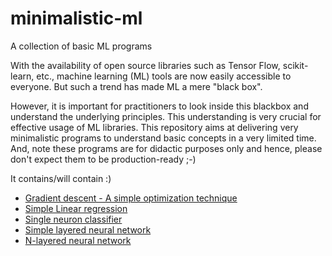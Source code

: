 # minimalistic-ml
A collection of basic ML programs

With the availability of open source libraries such as Tensor Flow, scikit-learn, etc., machine learning (ML) tools are now easily accessible to 
everyone. But such a trend has made ML a mere "black box". 

However, it is important for practitioners to look inside this blackbox and understand the underlying principles. This understanding is very
crucial for effective usage of ML libraries.
This repository aims at delivering very minimalistic programs to understand basic concepts in a very limited time.
And, note these programs are for didactic purposes only and hence, please don't expect them to be production-ready ;-)

It contains/will contain :)

- [Gradient descent - A simple optimization technique](https://github.com/rajcscw/minimalistic-ml/blob/master/gradient-descent/gradient-descent.ipynb)
- [Simple Linear regression](https://github.com/rajcscw/minimalistic-ml/blob/master/simple-linear-regression/simple-linear-regression.ipynb)
- [Single neuron classifier](https://github.com/rajcscw/minimalistic-ml/blob/master/single-neuron-classifier/single-neuron-classifier.ipynb)
- [Simple layered neural network](https://github.com/rajcscw/minimalistic-ml/blob/master/simple-layered-neural-network/simple-layered-neural-network.ipynb)
- [N-layered neural network](https://github.com/rajcscw/minimalistic-ml/blob/master/N-layered-network/run.py)

